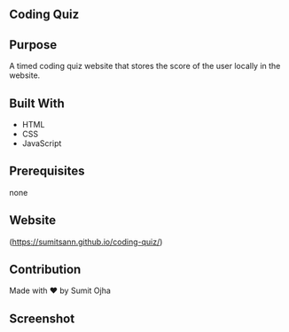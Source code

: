 ## Coding Quiz
## Purpose
A timed coding quiz website that stores the score of the user locally in the website.

## Built With
* HTML
* CSS
* JavaScript

## Prerequisites
none

## Website
(https://sumitsann.github.io/coding-quiz/)

## Contribution
Made with ❤️ by Sumit Ojha

## Screenshot
